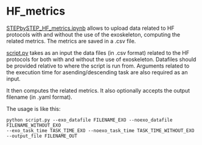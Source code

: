 # HF_metrics

[STEPbySTEP_HF_metrics.ipynb](STEPbySTEP_HF_metrics.ipynb) allows to upload data related to HF protocols with and without the use of the exoskeleton, computing the related metrics. The metrics are saved in a .csv file.

[script.py](script.py) takes as an input the data files (in .csv format) related to the HF protocols for both with and without the use of exoskeleton. Datafiles should be provided relative to where the script is run from. Arguments related to the execution time for asending/descending task are also required as an input.

It then computes the related metrics. It also optionally accepts the output filename (in .yaml format). 


The usage is like this:
```
python script.py --exo_datafile FILENAME_EXO --noexo_datafile FILENAME_WITHOUT_EXO 
--exo_task_time TASK_TIME_EXO --noexo_task_time TASK_TIME_WITHOUT_EXO
--output_file FILENAME_OUT
```

